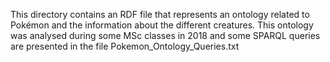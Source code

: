 This directory contains an RDF file that represents an ontology related to Pokémon and the information about the different creatures.
This ontology was analysed during some MSc classes in 2018 and some SPARQL queries are presented in the file Pokemon_Ontology_Queries.txt
